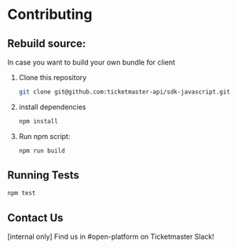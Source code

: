 # Contributing

## Rebuild source:

In case you want to build your own bundle for client

1. Clone this repository

    ```bash
    git clone git@github.com:ticketmaster-api/sdk-javascript.git
    ```

1. install dependencies

    ```bash
    npm install
    ```

1. Run npm script:

    ```bash
    npm run build
    ```

## Running Tests

 ```bash
 npm test
 ```

## Contact Us

[internal only] Find us in #open-platform on Ticketmaster Slack!
